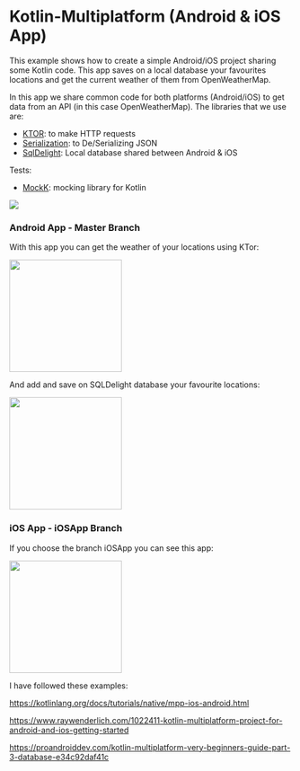 # Kotlin-Multiplatform (Android & iOS App)

This example shows how to create a simple Android/iOS project sharing some Kotlin code. This app saves on a local database your favourites locations and get the current weather of them from OpenWeatherMap.

In this app we share common code for both platforms (Android/iOS) to get data from an API (in this case OpenWeatherMap). The libraries that we use are:

- [KTOR](https://github.com/ktorio/ktor): to make HTTP requests
- [Serialization](https://github.com/Kotlin/kotlinx.serialization): to De/Serializing JSON 
- [SqlDelight](https://github.com/square/sqldelight): Local database shared between Android & iOS 

Tests:

- [MockK](https://mockk.io/#gradlemaven-dependency): mocking library for Kotlin

<img src="https://github.com/jarroyoesp/KotlinMultiPlatform/blob/master/images/GetLocationDiagram.png">

### Android App - Master Branch

With this app you can get the weather of your locations using KTor:

<img src="https://github.com/jarroyoesp/KotlinMultiPlatform/blob/master/images/AndroidCaptureWeather.png" width="200">

And add and save on SQLDelight database your favourite locations:

<img src="https://github.com/jarroyoesp/KotlinMultiPlatform/blob/master/images/AndroidCaptureLocationList.png" width="200">

### iOS App - iOSApp Branch
If you choose the branch iOSApp you can see this app:

<img src="https://github.com/jarroyoesp/KotlinMultiPlatform/blob/master/images/iOS_App.png" width="200">

I have followed these examples:

https://kotlinlang.org/docs/tutorials/native/mpp-ios-android.html

https://www.raywenderlich.com/1022411-kotlin-multiplatform-project-for-android-and-ios-getting-started

https://proandroiddev.com/kotlin-multiplatform-very-beginners-guide-part-3-database-e34c92daf41c


